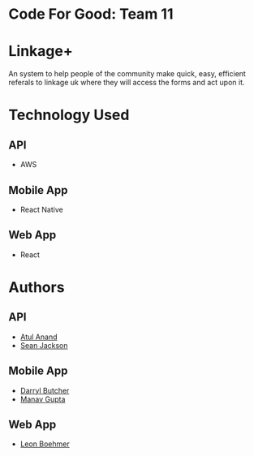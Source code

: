 # Code For Good: Team 11

# Linkage+
An system to help people of the community make quick, easy, efficient referals to linkage uk where they will access the forms and act upon it.

# Technology Used
## API
- AWS

## Mobile App
- React Native

## Web App
- React

# Authors
## API
- [Atul Anand](https://github.com/kkmonlee)
- [Sean Jackson](https://yeahboi.me)
## Mobile App
- [Darryl Butcher](https://github.com/darrylbutcher)
- [Manav Gupta](https://github.com/ManavGupta04)
## Web App
- [Leon Boehmer](https://yeahboi.me)
